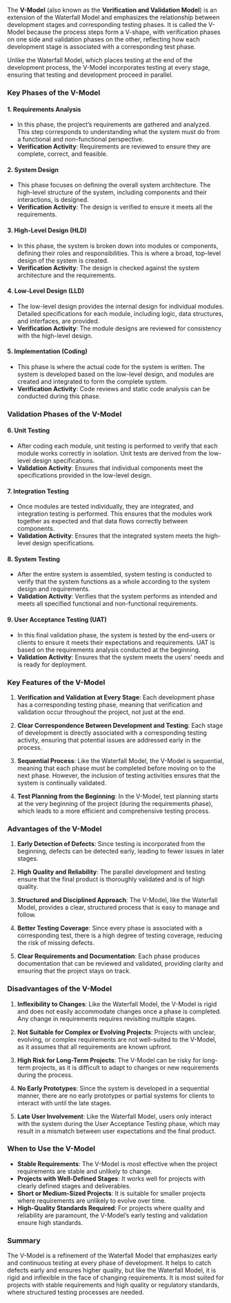 The **V-Model** (also known as the **Verification and Validation Model**) is an extension of the Waterfall Model and emphasizes the relationship between development stages and corresponding testing phases. It is called the V-Model because the process steps form a V-shape, with verification phases on one side and validation phases on the other, reflecting how each development stage is associated with a corresponding test phase. 

Unlike the Waterfall Model, which places testing at the end of the development process, the V-Model incorporates testing at every stage, ensuring that testing and development proceed in parallel.

### Key Phases of the V-Model

#### 1. **Requirements Analysis**
   - In this phase, the project’s requirements are gathered and analyzed. This step corresponds to understanding what the system must do from a functional and non-functional perspective.
   - **Verification Activity**: Requirements are reviewed to ensure they are complete, correct, and feasible.

#### 2. **System Design**
   - This phase focuses on defining the overall system architecture. The high-level structure of the system, including components and their interactions, is designed.
   - **Verification Activity**: The design is verified to ensure it meets all the requirements.

#### 3. **High-Level Design (HLD)**
   - In this phase, the system is broken down into modules or components, defining their roles and responsibilities. This is where a broad, top-level design of the system is created.
   - **Verification Activity**: The design is checked against the system architecture and the requirements.

#### 4. **Low-Level Design (LLD)**
   - The low-level design provides the internal design for individual modules. Detailed specifications for each module, including logic, data structures, and interfaces, are provided.
   - **Verification Activity**: The module designs are reviewed for consistency with the high-level design.

#### 5. **Implementation (Coding)**
   - This phase is where the actual code for the system is written. The system is developed based on the low-level design, and modules are created and integrated to form the complete system.
   - **Verification Activity**: Code reviews and static code analysis can be conducted during this phase.

### Validation Phases of the V-Model

#### 6. **Unit Testing**
   - After coding each module, unit testing is performed to verify that each module works correctly in isolation. Unit tests are derived from the low-level design specifications.
   - **Validation Activity**: Ensures that individual components meet the specifications provided in the low-level design.

#### 7. **Integration Testing**
   - Once modules are tested individually, they are integrated, and integration testing is performed. This ensures that the modules work together as expected and that data flows correctly between components.
   - **Validation Activity**: Ensures that the integrated system meets the high-level design specifications.

#### 8. **System Testing**
   - After the entire system is assembled, system testing is conducted to verify that the system functions as a whole according to the system design and requirements.
   - **Validation Activity**: Verifies that the system performs as intended and meets all specified functional and non-functional requirements.

#### 9. **User Acceptance Testing (UAT)**
   - In this final validation phase, the system is tested by the end-users or clients to ensure it meets their expectations and requirements. UAT is based on the requirements analysis conducted at the beginning.
   - **Validation Activity**: Ensures that the system meets the users' needs and is ready for deployment.

### Key Features of the V-Model

1. **Verification and Validation at Every Stage**: Each development phase has a corresponding testing phase, meaning that verification and validation occur throughout the project, not just at the end.
   
2. **Clear Correspondence Between Development and Testing**: Each stage of development is directly associated with a corresponding testing activity, ensuring that potential issues are addressed early in the process.

3. **Sequential Process**: Like the Waterfall Model, the V-Model is sequential, meaning that each phase must be completed before moving on to the next phase. However, the inclusion of testing activities ensures that the system is continually validated.

4. **Test Planning from the Beginning**: In the V-Model, test planning starts at the very beginning of the project (during the requirements phase), which leads to a more efficient and comprehensive testing process.

### Advantages of the V-Model

1. **Early Detection of Defects**: Since testing is incorporated from the beginning, defects can be detected early, leading to fewer issues in later stages.
   
2. **High Quality and Reliability**: The parallel development and testing ensure that the final product is thoroughly validated and is of high quality.
   
3. **Structured and Disciplined Approach**: The V-Model, like the Waterfall Model, provides a clear, structured process that is easy to manage and follow.
   
4. **Better Testing Coverage**: Since every phase is associated with a corresponding test, there is a high degree of testing coverage, reducing the risk of missing defects.

5. **Clear Requirements and Documentation**: Each phase produces documentation that can be reviewed and validated, providing clarity and ensuring that the project stays on track.

### Disadvantages of the V-Model

1. **Inflexibility to Changes**: Like the Waterfall Model, the V-Model is rigid and does not easily accommodate changes once a phase is completed. Any change in requirements requires revisiting multiple stages.
   
2. **Not Suitable for Complex or Evolving Projects**: Projects with unclear, evolving, or complex requirements are not well-suited to the V-Model, as it assumes that all requirements are known upfront.
   
3. **High Risk for Long-Term Projects**: The V-Model can be risky for long-term projects, as it is difficult to adapt to changes or new requirements during the process.
   
4. **No Early Prototypes**: Since the system is developed in a sequential manner, there are no early prototypes or partial systems for clients to interact with until the late stages.

5. **Late User Involvement**: Like the Waterfall Model, users only interact with the system during the User Acceptance Testing phase, which may result in a mismatch between user expectations and the final product.

### When to Use the V-Model

- **Stable Requirements**: The V-Model is most effective when the project requirements are stable and unlikely to change.
- **Projects with Well-Defined Stages**: It works well for projects with clearly defined stages and deliverables.
- **Short or Medium-Sized Projects**: It is suitable for smaller projects where requirements are unlikely to evolve over time.
- **High-Quality Standards Required**: For projects where quality and reliability are paramount, the V-Model’s early testing and validation ensure high standards.

### Summary
The V-Model is a refinement of the Waterfall Model that emphasizes early and continuous testing at every phase of development. It helps to catch defects early and ensures higher quality, but like the Waterfall Model, it is rigid and inflexible in the face of changing requirements. It is most suited for projects with stable requirements and high quality or regulatory standards, where structured testing processes are needed.
